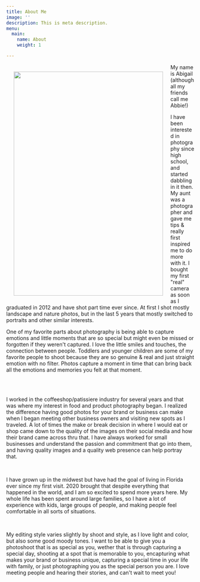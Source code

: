 ```yaml
---
title: About Me
image: ''
description: This is meta description.
menu:
  main:
    name: About
    weight: 1

---
```

<img src="/images/img_9453.jpg" align="left" width="400" height="600" hspace="20" vspace="20">

My name is Abigail (although all my friends call me Abbie!)

I have been interested in photography since high school, and started dabbling in it then. My aunt was a photographer and gave me tips & really 	first inspired me to do more with it. I bought my first "real" camera as soon as I graduated in 2012 and have shot part time ever since. At first I shot mostly landscape and nature photos, but in the last 5 years that mostly switched to portraits and other similar interests.

One of my favorite parts about photography is being able to capture emotions and little moments that are so special but might even be missed or forgotten if they weren't captured. I love the little smiles and touches, the connection between people. Toddlers and younger children are some of my favorite people to shoot because they are so genuine & real and just straight emotion with no filter. Photos capture a moment in time that can bring back all the emotions and memories you felt at that moment.

<br clear="left"/>

<br>

I worked in the coffeeshop/patissiere industry for several years and that was where my interest in food and product photography began. I realized the difference having good photos for your brand or business can make when I began meeting other business owners and visiting new spots as I traveled. A lot of times the make or break decision in where I would eat or shop came down to the quality of the images on their social media and how their brand came across thru that. I have always worked for small businesses and understand the passion and commitment that go into them, and having quality images and a quality web presence can help portray that.

<br>

I have grown up in the midwest but have had the goal of living in Florida ever since my first visit. 2020 brought that despite everything that happened in the world, and I am so excited to spend more years here. My whole life has been spent around large families, so I have a lot of experience with kids, large groups of people, and making people feel comfortable in all sorts of situations.

<br>

My editing style varies slightly by shoot and style, as I love light and color, but also some good moody tones. I want to be able to give you a photoshoot that is as special as you, wether that is through capturing a special day, shooting at a spot that is memorable to you, encapturing what makes your brand or business unique, capturing a special time in your life with family, or just photographing you as the special person you are. I love meeting people and hearing their stories, and can't wait to meet you!